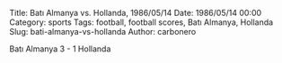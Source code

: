 Title: Batı Almanya vs. Hollanda, 1986/05/14
Date: 1986/05/14 00:00
Category: sports
Tags: football, football scores, Batı Almanya, Hollanda
Slug: bati-almanya-vs-hollanda
Author: carbonero


Batı Almanya 3 - 1 Hollanda
